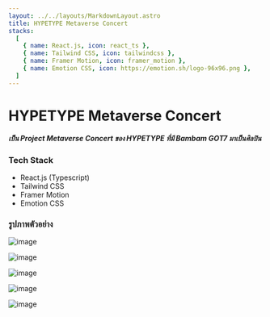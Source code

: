 ```yaml
---
layout: ../../layouts/MarkdownLayout.astro
title: HYPETYPE Metaverse Concert
stacks:
  [
    { name: React.js, icon: react_ts },
    { name: Tailwind CSS, icon: tailwindcss },
    { name: Framer Motion, icon: framer_motion },
    { name: Emotion CSS, icon: https://emotion.sh/logo-96x96.png },
  ]
---
```


# HYPETYPE Metaverse Concert

##### เป็น Project Metaverse Concert ของ HYPETYPE ที่มี Bambam GOT7 มาเป็นศิลปิน

### Tech Stack

- React.js (Typescript)
- Tailwind CSS
- Framer Motion
- Emotion CSS

### รูปภาพตัวอย่าง

![image](/image/projects/HYPETYPE-Metaverse-Concert/01.png)

![image](/image/projects/HYPETYPE-Metaverse-Concert/02.png)

![image](/image/projects/HYPETYPE-Metaverse-Concert/03.png)

![image](/image/projects/HYPETYPE-Metaverse-Concert/04.png)

![image](/image/projects/HYPETYPE-Metaverse-Concert/05.png)
